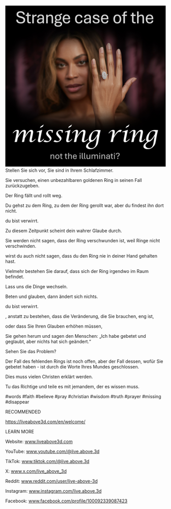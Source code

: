 ![Video cover image](../cover.jpeg)
Stellen Sie sich vor, Sie sind in Ihrem Schlafzimmer.

Sie versuchen, einen unbezahlbaren goldenen Ring in seinen Fall zurückzugeben.

Der Ring fällt und rollt weg.

Du gehst zu dem Ring, zu dem der Ring gerollt war, aber du findest ihn dort nicht.

du bist verwirrt.

Zu diesem Zeitpunkt scheint dein wahrer Glaube durch.

Sie werden nicht sagen, dass der Ring verschwunden ist, weil Ringe nicht verschwinden.

wirst du auch nicht sagen, dass du den Ring nie in deiner Hand gehalten hast.

Vielmehr bestehen Sie darauf, dass sich der Ring irgendwo im Raum befindet.

Lass uns die Dinge wechseln.

Beten und glauben, dann ändert sich nichts.

du bist verwirrt.

, anstatt zu bestehen, dass die Veränderung, die Sie brauchen, eng ist,

oder dass Sie Ihren Glauben erhöhen müssen,

Sie gehen herum und sagen den Menschen: „Ich habe gebetet und geglaubt, aber nichts hat sich geändert.“

Sehen Sie das Problem?

Der Fall des fehlenden Rings ist noch offen, aber der Fall dessen, wofür Sie gebetet haben - ist durch die Worte Ihres Mundes geschlossen.

Dies muss vielen Christen erklärt werden.

Tu das Richtige und teile es mit jemandem, der es wissen muss.


#words #faith #believe #pray #christian #wisdom #truth #prayer #missing #disappear


RECOMMENDED

https://liveabove3d.com/en/welcome/


LEARN MORE

Website: www.liveabove3d.com

YouTube: www.youtube.com/@live.above.3d

TikTok: www.tiktok.com/@live.above.3d

X: www.x.com/live_above_3d

Reddit: www.reddit.com/user/live-above-3d

Instagram: www.instagram.com/live.above.3d

Facebook: www.facebook.com/profile/100092339087423